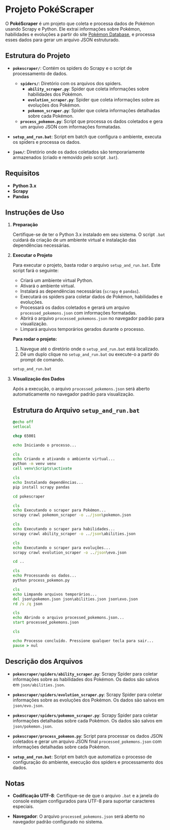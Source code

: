 # Projeto PokéScraper

O **PokéScraper** é um projeto que coleta e processa dados de Pokémon usando Scrapy e Python. Ele extrai informações sobre Pokémon, habilidades e evoluções a partir do site [Pokémon Database](https://pokemondb.net), e processa esses dados para gerar um arquivo JSON estruturado.

## Estrutura do Projeto

- **`pokescraper/`**: Contém os spiders do Scrapy e o script de processamento de dados.
  - **`spiders/`**: Diretório com os arquivos dos spiders.
    - **`ability_scraper.py`**: Spider que coleta informações sobre habilidades dos Pokémon.
    - **`evolution_scraper.py`**: Spider que coleta informações sobre as evoluções dos Pokémon.
    - **`pokemon_scraper.py`**: Spider que coleta informações detalhadas sobre cada Pokémon.
  - **`process_pokemon.py`**: Script que processa os dados coletados e gera um arquivo JSON com informações formatadas.

- **`setup_and_run.bat`**: Script em batch que configura o ambiente, executa os spiders e processa os dados.

- **`json/`**: Diretório onde os dados coletados são temporariamente armazenados (criado e removido pelo script `.bat`).

## Requisitos

- **Python 3.x**
- **Scrapy**
- **Pandas**

## Instruções de Uso

1. **Preparação**

   Certifique-se de ter o Python 3.x instalado em seu sistema. O script `.bat` cuidará da criação de um ambiente virtual e instalação das dependências necessárias.

2. **Executar o Projeto**

   Para executar o projeto, basta rodar o arquivo `setup_and_run.bat`. Este script fará o seguinte:

   - Criará um ambiente virtual Python.
   - Ativará o ambiente virtual.
   - Instalará as dependências necessárias (`scrapy` e `pandas`).
   - Executará os spiders para coletar dados de Pokémon, habilidades e evoluções.
   - Processará os dados coletados e gerará um arquivo `processed_pokemons.json` com informações formatadas.
   - Abrirá o arquivo `processed_pokemons.json` no navegador padrão para visualização.
   - Limpará arquivos temporários gerados durante o processo.

   **Para rodar o projeto:**

   1. Navegue até o diretório onde o `setup_and_run.bat` está localizado.
   2. Dê um duplo clique no `setup_and_run.bat` ou execute-o a partir do prompt de comando.

   ```sh
   setup_and_run.bat

3. **Visualização dos Dados**

   Após a execução, o arquivo `processed_pokemons.json` será aberto automaticamente no navegador padrão para visualização.

   ## Estrutura do Arquivo `setup_and_run.bat`

    ```bat
    @echo off
    setlocal
    
    chcp 65001
    
    echo Iniciando o processo...
    
    cls
    echo Criando e ativando o ambiente virtual...
    python -m venv venv
    call venv\Scripts\activate
    
    cls
    echo Instalando dependências...
    pip install scrapy pandas
    
    cd pokescraper
    
    cls
    echo Executando o scraper para Pokémon...
    scrapy crawl pokemon_scraper -o ../json\pokemon.json
    
    cls
    echo Executando o scraper para habilidades...
    scrapy crawl ability_scraper -o ../json\abilities.json
    
    cls
    echo Executando o scraper para evoluções...
    scrapy crawl evolution_scraper -o ../json\evo.json
    
    cd ..
    
    cls
    echo Processando os dados...
    python process_pokemon.py
    
    cls
    echo Limpando arquivos temporários...
    del json\pokemon.json json\abilities.json json\evo.json
    rd /s /q json
    
    cls
    echo Abrindo o arquivo processed_pokemons.json...
    start processed_pokemons.json
    
    cls
    
    echo Processo concluído. Pressione qualquer tecla para sair...
    pause > nul
    ```

## Descrição dos Arquivos
  
  - **`pokescraper/spiders/ability_scraper.py`**: Scrapy Spider para coletar informações sobre as habilidades dos Pokémon. Os dados são salvos em `json/abilities.json`.
  
  - **`pokescraper/spiders/evolution_scraper.py`**: Scrapy Spider para coletar informações sobre as evoluções dos Pokémon. Os dados são salvos em `json/evo.json`.
  
  - **`pokescraper/spiders/pokemon_scraper.py`**: Scrapy Spider para coletar informações detalhadas sobre cada Pokémon. Os dados são salvos em `json/pokemon.json`.
  
  - **`pokescraper/process_pokemon.py`**: Script para processar os dados JSON coletados e gerar um arquivo JSON final `processed_pokemons.json` com informações detalhadas sobre cada Pokémon.
  
  - **`setup_and_run.bat`**: Script em batch que automatiza o processo de configuração do ambiente, execução dos spiders e processamento dos dados.
  
## Notas
  
  - **Codificação UTF-8**: Certifique-se de que o arquivo `.bat` e a janela do console estejam configurados para UTF-8 para suportar caracteres especiais.
  
  - **Navegador**: O arquivo `processed_pokemons.json` será aberto no navegador padrão configurado no sistema.

